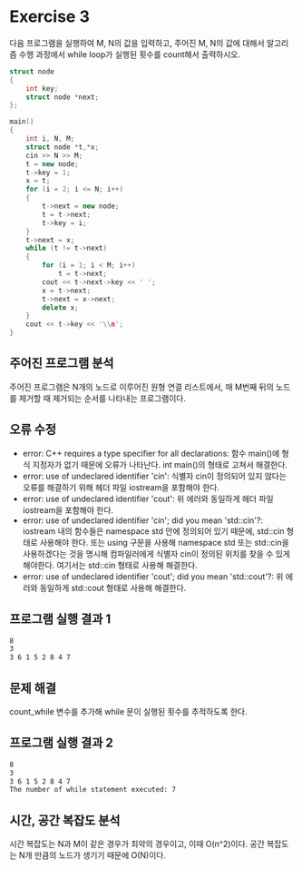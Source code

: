 # Exercise 3

다음 프로그램을 실행하여 M, N의 값을 입력하고, 주어진 M, N의 값에 대해서 알고리즘 수행 과정에서 while loop가 실행된 횟수를 count해서 출력하시오.

``` C++
struct node
{
    int key;
    struct node *next;
};

main()
{
    int i, N, M;
    struct node *t,*x;
    cin >> N >> M;
    t = new node;
    t->key = 1;
    x = t;
    for (i = 2; i <= N; i++)
    {
        t->next = new node;
        t = t->next;
        t->key = i;
    }
    t->next = x;
    while (t != t->next)
    {
        for (i = 1; i < M; i++)
            t = t->next;
        cout << t->next->key << ' ';
        x = t->next;
        t->next = x->next;
        delete x;
    }
    cout << t->key << '\\n';
}
```

## 주어진 프로그램 분석

주어진 프로그램은 N개의 노드로 이루어진 원형 연결 리스트에서, 매 M번째 뒤의 노드를 제거할 때 제거되는 순서를 나타내는 프로그램이다.

## 오류 수정

* error: C++ requires a type specifier for all declarations: 함수 main()에 형식 지정자가 없기 때문에 오류가 나타난다. int main()의 형태로 고쳐서 해결한다.
* error: use of undeclared identifier 'cin': 식별자 cin이 정의되어 있지 않다는 오류를 해결하기 위해 헤더 파일 iostream을 포함해야 한다.
* error: use of undeclared identifier 'cout': 위 에러와 동일하게 헤더 파일 iostream을 포함해야 한다.
* error: use of undeclared identifier 'cin'; did you mean 'std::cin'?: iostream 내의 함수들은 namespace std 안에 정의되어 있기 때문에, std::cin 형태로 사용해야 한다. 또는 using 구문을 사용해 namespace std 또는 std::cin을 사용하겠다는 것을 명시해 컴파일러에게 식별자 cin이 정의된 위치를 찾을 수 있게 해야한다. 여기서는 std::cin 형태로 사용해 해결한다.
* error: use of undeclared identifier 'cout'; did you mean 'std::cout'?: 위 에러와 동일하게 std::cout 형태로 사용해 해결한다.

## 프로그램 실행 결과 1

``` bash
8
3
3 6 1 5 2 8 4 7
```

## 문제 해결

count_while 변수를 추가해 while 문이 실행된 횟수를 추적하도록 한다.

## 프로그램 실행 결과 2

``` bash
8
3
3 6 1 5 2 8 4 7
The number of while statement executed: 7
```

## 시간, 공간 복잡도 분석

시간 복잡도는 N과 M이 같은 경우가 최악의 경우이고, 이때 O(n^2)이다.
공간 복잡도는 N개 만큼의 노드가 생기기 때문에 O(N)이다.
